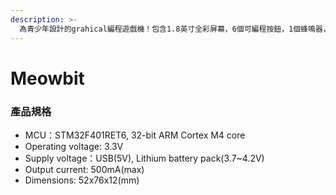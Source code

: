 ```yaml
---
description: >-
  為青少年設計的grahical編程遊戲機！包含1.8英寸全彩屏幕，6個可編程按鈕，1個蜂鳴器，內置光傳感器、溫度傳感器、SD卡插槽（用於外部存儲）、multyplayer連接器和邊緣連接器。
---
```


# Meowbit

### 產品規格

* MCU：STM32F401RET6, 32-bit ARM Cortex M4 core
* Operating voltage: 3.3V
* Supply voltage：USB\(5V\), Lithium battery pack\(3.7~4.2V\)
* Output current: 500mA\(max\)
* Dimensions: 52x76x12\(mm\)

